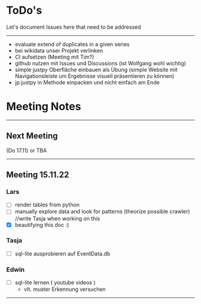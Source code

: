 # ToDo's   

Let's document Issues here that need to be addressed

--- 
- evaluate extend of duplicates in a given series
- bei wikidata unser Projekt verlinken
- CI aufsetzen (Meeting mit Tim?)
- github nutzen mit Issues und Discussions (ist Wolfgang wohl wichtig)
- simple justpy Oberfläche einbauen als Übung (simple Website mit Navigationsleiste um Ergebnisse visuell präsentieren zu können)
- jp.justpy in Methode einpacken und nicht einfach am Ende


# Meeting Notes

---

## Next Meeting 

(Do 17.11) or TBA

---

## Meeting 15.11.22

### Lars   
- [ ] render tables from python
- [ ] manually explore data and look for patterns (theorize possible crawler) //write Tasja when working on this
- [x] beautifying this doc :)

### Tasja
- [ ] sql-lite ausprobieren auf EventData.db

### Edwin
- [ ] sql-lite lernen ( youtube videos )
  - vlt. muster Erkennung versuchen

---